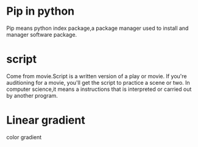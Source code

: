 # Pip in python
Pip means python index package,a package manager used to install and manager software package.
# script
Come from movie.Script is a written version of a play or movie. If you're auditioning for a movie, you'll get the script to practice a scene or two.
In computer science,it means a instructions that is interpreted or carried out by another program.
# Linear gradient
color gradient
